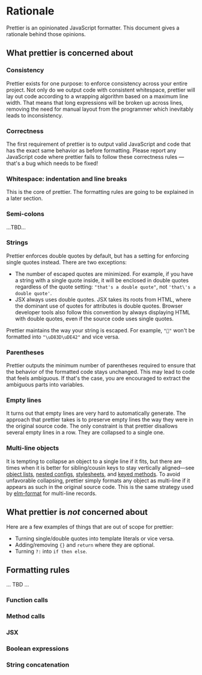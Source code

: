 # Rationale

Prettier is an opinionated JavaScript formatter. This document gives a rationale
behind those opinions.

## What prettier is concerned about

### Consistency

Prettier exists for one purpose: to enforce consistency across your entire
project. Not only do we output code with consistent whitespace, prettier will
lay out code according to a wrapping algorithm based on a maximum line width.
That means that long expressions will be broken up across lines, removing the
need for manual layout from the programmer which inevitably leads to
inconsistency.

### Correctness

The first requirement of prettier is to output valid JavaScript and code that
has the exact same behavior as before formatting. Please report any JavaScript
code where prettier fails to follow these correctness rules — that's a bug which
needs to be fixed!

### Whitespace: indentation and line breaks

This is the core of prettier. The formatting rules are going to be explained in
a later section.

### Semi-colons

...TBD...

### Strings

Prettier enforces double quotes by default, but has a setting for enforcing
single quotes instead. There are two exceptions:

- The number of escaped quotes are minimized. For example, if you have a string
  with a single quote inside, it will be enclosed in double quotes regardless of
  the quote setting: `"that's a double quote"`, not `'that\'s a double quote'`.
- JSX always uses double quotes. JSX takes its roots from HTML, where the
  dominant use of quotes for attributes is double quotes. Browser developer
  tools also follow this convention by always displaying HTML with double
  quotes, even if the source code uses single quotes.

Prettier maintains the way your string is escaped. For example, `"🙂"` won't be
formatted into `"\uD83D\uDE42"` and vice versa.

### Parentheses

Prettier outputs the minimum number of parentheses required to ensure that the
behavior of the formatted code stays unchanged. This may lead to code that feels
ambiguous. If that's the case, you are encouraged to extract the ambiguous parts
into variables.

### Empty lines

It turns out that empty lines are very hard to automatically generate. The
approach that prettier takes is to preserve empty lines the way they were in the
original source code. The only constraint is that prettier disallows several
empty lines in a row. They are collapsed to a single one.

### Multi-line objects

It is tempting to collapse an object to a single line if it fits, but there are
times when it is better for sibling/cousin keys to stay vertically aligned—see
[object lists], [nested configs], [stylesheets], and [keyed methods]. To avoid
unfavorable collapsing, prettier simply formats any object as multi-line if it
appears as such in the original source code. This is the same strategy used by
[elm-format] for multi-line records.

[object lists]: https://github.com/prettier/prettier/issues/74#issue-199965534
[nested configs]: https://github.com/prettier/prettier/issues/88#issuecomment-275448346
[stylesheets]: https://github.com/prettier/prettier/issues/74#issuecomment-275262094
[keyed methods]: https://github.com/prettier/prettier/pull/495#issuecomment-275745434
[elm-format]: https://github.com/prettier/prettier/issues/74#issuecomment-275621526

## What prettier is _not_ concerned about

Here are a few examples of things that are out of scope for prettier:

- Turning single/double quotes into template literals or vice versa.
- Adding/removing `{}` and `return` where they are optional.
- Turning `?:` into `if then else`.

## Formatting rules

... TBD ...

### Function calls

### Method calls

### JSX

### Boolean expressions

### String concatenation
